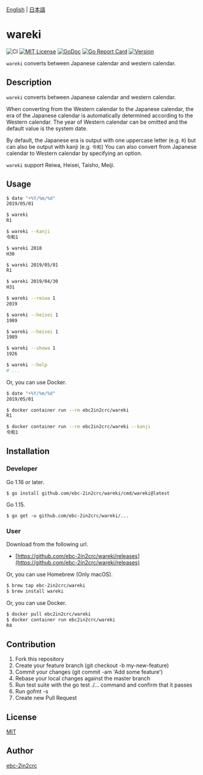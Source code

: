 [English](README.md) | [日本語](README_ja.md)

# wareki

![CI](https://github.com/ebc-2in2crc/wareki/actions/workflows/pr.yml/badge.svg)
[![MIT License](http://img.shields.io/badge/license-MIT-blue.svg?style=flat)](LICENSE)
[![GoDoc](https://godoc.org/github.com/ebc-2in2crc/wareki?status.svg)](https://godoc.org/github.com/ebc-2in2crc/wareki)
[![Go Report Card](https://goreportcard.com/badge/github.com/ebc-2in2crc/wareki)](https://goreportcard.com/report/github.com/ebc-2in2crc/wareki)
[![Version](https://img.shields.io/github/release/ebc-2in2crc/wareki.svg?label=version)](https://img.shields.io/github/release/ebc-2in2crc/wareki.svg?label=version)

`wareki` converts between Japanese calendar and western calendar.

## Description

`wareki` converts between Japanese calendar and western calendar.

When converting from the Western calendar to the Japanese calendar, the era of the Japanese calendar is automatically determined according to the Western calendar.
The year of Western calendar can be omitted and the default value is the system date.

By default, the Japanese era is output with one uppercase letter (e.g. `R`) but can also be output with kanji (e.g. `令和`)
You can also convert from Japanese calendar to Western calendar by specifying an option.

`wareki` support Reiwa, Heisei, Taisho, Meiji.

## Usage

```sh
$ date "+%Y/%m/%d"
2019/05/01

$ wareki
R1

$ wareki --kanji
令和1

$ wareki 2018
H30

$ wareki 2019/05/01
R1

$ wareki 2019/04/30
H31

$ wareki --reiwa 1
2019

$ wareki --heisei 1
1989

$ wareki --heisei 1
1989

$ wareki --showa 1
1926

$ wareki --help
# ...
```

Or, you can use Docker.

```sh
$ date "+%Y/%m/%d"
2019/05/01

$ docker container run --rm ebc2in2crc/wareki
R1

$ docker container run --rm ebc2in2crc/wareki --kanji
令和1
```

## Installation

### Developer

Go 1.16 or later.

```
$ go install github.com/ebc-2in2crc/wareki/cmd/wareki@latest
```

Go 1.15.

```
$ go get -u github.com/ebc-2in2crc/wareki/...
```

### User

Download from the following url.

- [https://github.com/ebc-2in2crc/wareki/releases](https://github.com/ebc-2in2crc/wareki/releases)

Or, you can use Homebrew (Only macOS).

```sh
$ brew tap ebc-2in2crc/wareki
$ brew install wareki
```

Or, you can use Docker.

```sh
$ docker pull ebc2in2crc/wareki
$ docker container run ebc2in2crc/wareki
R4
```

## Contribution

1. Fork this repository
2. Create your feature branch (git checkout -b my-new-feature)
3. Commit your changes (git commit -am 'Add some feature')
4. Rebase your local changes against the master branch
5. Run test suite with the go test ./... command and confirm that it passes
6. Run gofmt -s
7. Create new Pull Request

## License

[MIT](https://github.com/ebc-2in2crc/wareki/blob/master/LICENSE)

## Author

[ebc-2in2crc](https://github.com/ebc-2in2crc)
